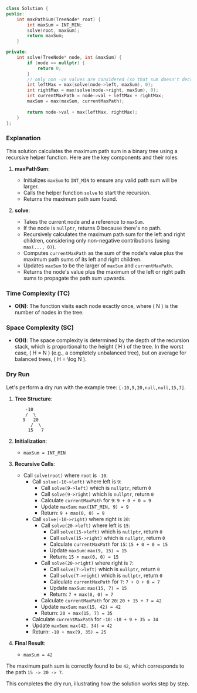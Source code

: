 ```cpp
class Solution {
public:
    int maxPathSum(TreeNode* root) {
        int maxSum = INT_MIN;
        solve(root, maxSum);
        return maxSum;
    }

private:
    int solve(TreeNode* node, int &maxSum) {
        if (node == nullptr) {
            return 0;
        }
        // only non -ve values are considered (so that sum doesn't decrease)
        int leftMax = max(solve(node->left, maxSum), 0);
        int rightMax = max(solve(node->right, maxSum), 0);
        int currentMaxPath = node->val + leftMax + rightMax;
        maxSum = max(maxSum, currentMaxPath);
        
        return node->val + max(leftMax, rightMax);
    }
};
```

### Explanation
This solution calculates the maximum path sum in a binary tree using a recursive helper function. Here are the key components and their roles:

1. **maxPathSum**:
   - Initializes `maxSum` to `INT_MIN` to ensure any valid path sum will be larger.
   - Calls the helper function `solve` to start the recursion.
   - Returns the maximum path sum found.

2. **solve**:
   - Takes the current node and a reference to `maxSum`.
   - If the node is `nullptr`, returns 0 because there's no path.
   - Recursively calculates the maximum path sum for the left and right children, considering only non-negative contributions (using `max(..., 0)`).
   - Computes `currentMaxPath` as the sum of the node's value plus the maximum path sums of its left and right children.
   - Updates `maxSum` to be the larger of `maxSum` and `currentMaxPath`.
   - Returns the node's value plus the maximum of the left or right path sums to propagate the path sum upwards.

### Time Complexity (TC)
- **O(N)**: The function visits each node exactly once, where \( N \) is the number of nodes in the tree.

### Space Complexity (SC)
- **O(H)**: The space complexity is determined by the depth of the recursion stack, which is proportional to the height \( H \) of the tree. In the worst case, \( H = N \) (e.g., a completely unbalanced tree), but on average for balanced trees, \( H = \log N \).

### Dry Run

Let's perform a dry run with the example tree: `[-10,9,20,null,null,15,7]`.

1. **Tree Structure**:
   ```
       -10
       /  \
      9   20
         /  \
        15   7
   ```

2. **Initialization**:
   - `maxSum = INT_MIN`

3. **Recursive Calls**:

   - Call `solve(root)` where `root` is `-10`:
     - Call `solve(-10->left)` where left is `9`:
       - Call `solve(9->left)` which is `nullptr`, return `0`
       - Call `solve(9->right)` which is `nullptr`, return `0`
       - Calculate `currentMaxPath` for `9`: `9 + 0 + 0 = 9`
       - Update `maxSum`: `max(INT_MIN, 9) = 9`
       - Return: `9 + max(0, 0) = 9`
     - Call `solve(-10->right)` where right is `20`:
       - Call `solve(20->left)` where left is `15`:
         - Call `solve(15->left)` which is `nullptr`, return `0`
         - Call `solve(15->right)` which is `nullptr`, return `0`
         - Calculate `currentMaxPath` for `15`: `15 + 0 + 0 = 15`
         - Update `maxSum`: `max(9, 15) = 15`
         - Return: `15 + max(0, 0) = 15`
       - Call `solve(20->right)` where right is `7`:
         - Call `solve(7->left)` which is `nullptr`, return `0`
         - Call `solve(7->right)` which is `nullptr`, return `0`
         - Calculate `currentMaxPath` for `7`: `7 + 0 + 0 = 7`
         - Update `maxSum`: `max(15, 7) = 15`
         - Return: `7 + max(0, 0) = 7`
       - Calculate `currentMaxPath` for `20`: `20 + 15 + 7 = 42`
       - Update `maxSum`: `max(15, 42) = 42`
       - Return: `20 + max(15, 7) = 35`
     - Calculate `currentMaxPath` for `-10`: `-10 + 9 + 35 = 34`
     - Update `maxSum`: `max(42, 34) = 42`
     - Return: `-10 + max(9, 35) = 25`
     
4. **Final Result**:
   - `maxSum = 42`

The maximum path sum is correctly found to be `42`, which corresponds to the path `15 -> 20 -> 7`.

This completes the dry run, illustrating how the solution works step by step.

